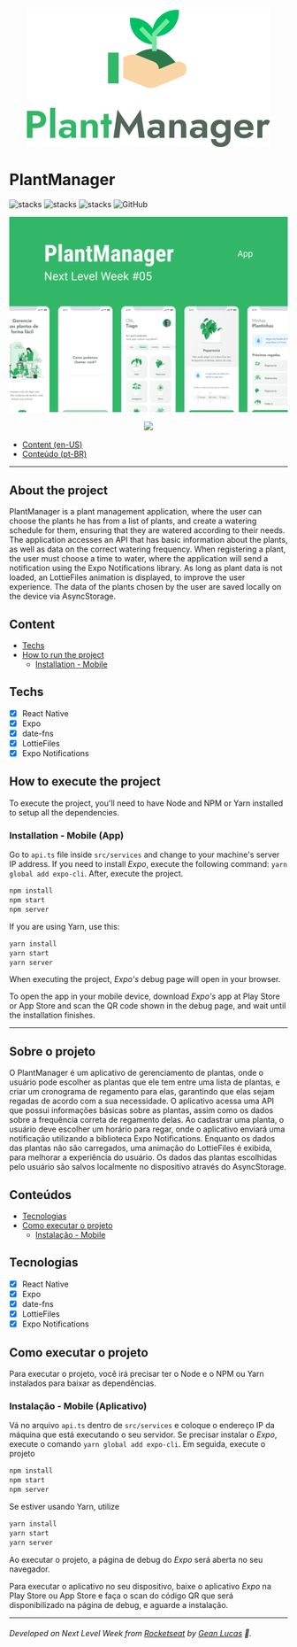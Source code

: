 <p align="center">
  <img src="uploads/logo.svg"/>
</p>

# PlantManager
![stacks](https://img.shields.io/badge/ReactJS-v16.13.1-brightgreen) ![stacks](https://img.shields.io/badge/Expo-v41.0.0-brightgreen) ![stacks](https://img.shields.io/badge/Stack-Typescript-blue) ![GitHub](https://img.shields.io/github/license/legeannd/nextlevelweek-plantmanager)


<p align="center">
  <img src="uploads/capa.png"/>
</p>

<p align="center">
  <img width="400" src="uploads/mobile.gif"/>
</p>


* [Content (en-US)](#section-en_us)
* [Conteúdo (pt-BR)](#secao-pt_br)

---

## About the project <a id="section-en_us"></a>

PlantManager is a plant management application, where the user can choose the plants he has from a list of plants, and create a watering schedule for them, ensuring that they are watered according to their needs.
The application accesses an API that has basic information about the plants, as well as data on the correct watering frequency. When registering a plant, the user must choose a time to water, where the application will send a notification using the Expo Notifications library. As long as plant data is not loaded, an LottieFiles animation is displayed, to improve the user experience. The data of the plants chosen by the user are saved locally on the device via AsyncStorage.

## Content
  * [Techs](#techs)
  * [How to run the project](#installation)
    * [Installation - Mobile](#installation-mobile)

## Techs <a id="techs"></a>

- [x] React Native
- [x] Expo
- [x] date-fns
- [x] LottieFiles
- [x] Expo Notifications

## How to execute the project <a id="installation"></a>
To execute the project, you'll need to have Node and NPM or Yarn installed to setup all the dependencies.


### Installation - Mobile (App) <a id="installation-mobile"></a>

Go to `api.ts` file inside `src/services` and change to your machine's server IP address.
If you need to install *Expo*, execute the following command: `yarn global add expo-cli`.
After, execute the project.


```bash
npm install
npm start
npm server
```

If you are using Yarn, use this:
```bash
yarn install
yarn start
yarn server
```

When executing the project, *Expo's* debug page will open in your browser.

To open the app in your mobile device, download *Expo's* app at Play Store or App Store and scan the QR code shown in the debug page, and wait until the installation finishes.

---

## Sobre o projeto <a id="secao-pt_br"></a>

O PlantManager é um aplicativo de gerenciamento de plantas, onde o usuário pode escolher as plantas que ele tem entre uma lista de plantas, e criar um cronograma de regamento para elas, garantindo que elas sejam regadas de acordo com a sua necessidade.
O aplicativo acessa uma API que possui informações básicas sobre as plantas, assim como os dados sobre a frequência correta de regamento delas. Ao cadastrar uma planta, o usuário deve escolher um horário para regar, onde o aplicativo enviará uma notificação utilizando a biblioteca Expo Notifications. Enquanto os dados das plantas não são carregados, uma animação do LottieFiles é exibida, para melhorar a experiência do usuário. Os dados das plantas escolhidas pelo usuário são salvos localmente no dispositivo através do AsyncStorage.

## Conteúdos 
  * [Tecnologias](#tecnlogias)
  * [Como executar o projeto](#instalacao)
    * [Instalação - Mobile](#instalacao-mobile)

## Tecnologias <a id="tecnologias"></a>

- [x] React Native
- [x] Expo
- [x] date-fns
- [x] LottieFiles
- [x] Expo Notifications

## Como executar o projeto <a id="instalacao"></a>
Para executar o projeto, você irá precisar ter o Node e o NPM ou Yarn instalados para baixar as dependências.


### Instalação - Mobile (Aplicativo) <a id="instalacao-mobile"></a>

Vá no arquivo `api.ts` dentro de `src/services` e coloque o endereço IP da máquina que está executando o seu servidor. 
Se precisar instalar o *Expo*, execute o comando `yarn global add expo-cli`.
Em seguida, execute o projeto

```bash
npm install
npm start
npm server
```

Se estiver usando Yarn, utilize
```bash
yarn install
yarn start
yarn server
```

Ao executar o projeto, a página de debug do *Expo* será aberta no seu navegador. 

Para executar o aplicativo no seu dispositivo, baixe o aplicativo *Expo* na Play Store ou App Store e faça o scan do código QR que será disponibilizado na página de debug, e aguarde a instalação.

---
###### Developed on Next Level Week from [Rocketseat](https://rocketseat.com.br) by [Gean Lucas](https://www.linkedin.com/in/geanlucaas/) :rocket:.